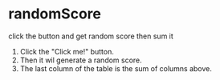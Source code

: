# randomScore
click the button and get random score then sum it

1. Click the "Click me!" button.
2. Then it wil generate a random score.
3. The last column of the table is the sum of columns above.
